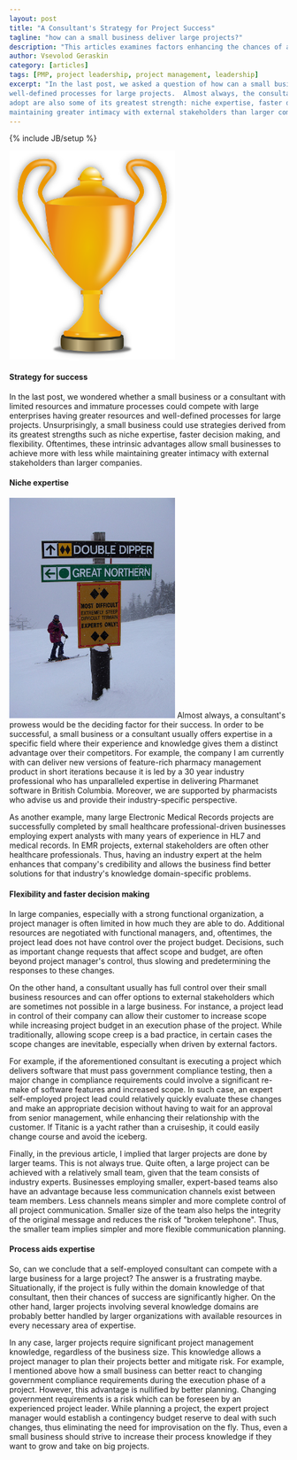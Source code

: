 ```yaml
---
layout: post
title: "A Consultant's Strategy for Project Success"
tagline: "how can a small business deliver large projects?"
description: "This articles examines factors enhancing the chances of a small business or a consultant to successfully deliver large projects."
author: Vsevolod Geraskin
category: [articles]
tags: [PMP, project leadership, project management, leadership]
excerpt: "In the last post, we asked a question of how can a small business or a consultant with limited resources and immature ad hoc processes compete with large enterprises with greater resources and
well-defined processes for large projects.  Almost always, the consultant's expertise would be the deciding factor for success.  Thus, unsurprisingly, some competitive strategies a small business can
adopt are also some of its greatest strength: niche expertise, faster decision making, and flexibility.  Oftentimes, these intrinsic advantages allow small businesses to achieve more with less while
maintaining greater intimacy with external stakeholders than larger companies."
---
```

{% include JB/setup %}

<img class="float-left" width="300pt" src="/assets/post_images/success1.png" alt="Cup" />

#### Strategy for success
In the last post, we wondered whether a small business or a consultant with limited resources and immature processes could compete with large enterprises having greater resources and
well-defined processes for large projects.   Unsurprisingly, a small business could use strategies derived from its greatest strengths such as niche expertise, faster decision making, and
flexibility.  Oftentimes, these intrinsic advantages allow small businesses to achieve more with less while maintaining greater intimacy with external stakeholders than larger companies.

#### Niche expertise
<img class="float-right" width="300pt" src="/assets/post_images/success2.jpg" alt="Expert Trail" />
Almost always, a consultant's prowess would be the deciding factor for their success. In order to be successful, a small business or a consultant usually offers expertise in a specific
field where their experience and knowledge gives them a distinct advantage over their competitors.  For example, the company I am currently with can deliver new versions of feature-rich pharmacy management product in short
iterations because it is led by a 30 year industry professional who has unparalleled expertise in delivering Pharmanet software in British Columbia.  Moreover, we are supported by pharmacists who advise
us and provide their industry-specific perspective.

As another example, many large Electronic Medical Records projects are successfully completed by small healthcare professional-driven businesses employing expert analysts with many years of experience
in HL7 and medical records.  In EMR projects, external stakeholders are often other healthcare professionals.  Thus, having an industry expert at the helm enhances that company's credibility and
allows the business find better solutions for that industry's knowledge domain-specific problems. 

#### Flexibility and faster decision making
In large companies, especially with a strong functional organization, a project manager is often limited in how much they are able to do.  Additional resources are negotiated with functional managers,
and, oftentimes, the project lead does not have control over the project budget.  Decisions, such as important change requests that affect scope and budget, are often beyond project manager's
control, thus slowing and predetermining the responses to these changes.

On the other hand, a consultant usually has full control over their small business resources and can offer options to external stakeholders which are sometimes not possible in a large business.  For instance, 
a project lead in control of their company can allow their customer to increase scope while increasing project budget in an execution phase of the project.  While traditionally, allowing scope creep is a
bad practice, in certain cases the scope changes are inevitable, especially when driven by external factors.  

For example, if the aforementioned consultant is executing a project which delivers software that must pass government compliance testing, then a major change in compliance requirements could
involve a significant re-make of software features and increased scope.  In such case, an expert self-employed project lead could relatively quickly evaluate these changes and make an appropriate
decision without having to wait for an approval from senior management, while enhancing their relationship with the customer.  If Titanic is a yacht rather than a cruiseship, it could easily change
course and avoid the iceberg.

Finally, in the previous article, I implied that larger projects are done by larger teams.  This is not always true.  Quite often, a large project can be achieved with a relatively small team,
given that the team consists of industry experts.  Businesses employing smaller, expert-based teams also have an advantage because less communication channels exist between team members.  Less channels means simpler and more complete
control of all project communication.  Smaller size of the team also helps the integrity of the original message and reduces the risk of "broken telephone".  Thus, the smaller team implies simpler and 
more flexible communication planning.

#### Process aids expertise
So, can we conclude that a self-employed consultant can compete with a large business for a large project?  The answer is a frustrating maybe.  Situationally, if the project is fully within the domain
knowledge of that consultant, then their chances of success are significantly higher.  On the other hand, larger projects involving several knowledge domains are probably better handled by larger
organizations with available resources in every necessary area of expertise. 

In any case, larger projects require significant project management knowledge, regardless of the business size.  This knowledge allows a project manager to plan their projects better and mitigate risk.
For example, I mentioned above how a small business can better react to changing government compliance requirements during the execution phase of a project.  However, this advantage is nullified by
better planning.  Changing government requirements is a risk which can be foreseen by an experienced project leader.  While planning a project, the expert project manager would establish a 
contingency budget reserve to deal with such changes, thus eliminating the need for improvisation on the fly.  Thus, even a small business should strive to increase their process knowledge if they
want to grow and take on big projects.



